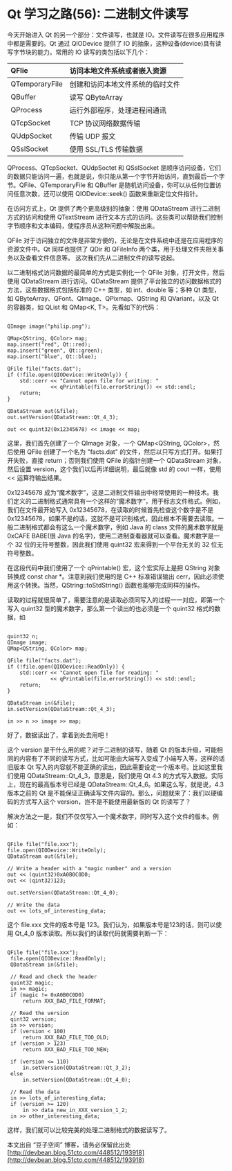 # Qt 学习之路(56): 二进制文件读写

今天开始进入 Qt 的另一个部分：文件读写，也就是 IO。文件读写在很多应用程序中都是需要的。Qt 通过 QIODevice 提供了 IO 的抽象，这种设备(device)具有读写字节块的能力。常用的 IO 读写的类包括以下几个：


|QFlie|访问本地文件系统或者嵌入资源|
|:----|:--------------------------|
|QTemporaryFile|创建和访问本地文件系统的临时文件|
|QBuffer|读写 QByteArray|
|QProcess|运行外部程序，处理进程间通讯|
|QTcpSocket|TCP 协议网络数据传输|
|QUdpSocket|传输 UDP 报文|
|QSslSocket|使用 SSL/TLS 传输数据|

QProcess、QTcpSocket、QUdpSoctet 和 QSslSocket 是顺序访问设备，它们的数据只能访问一遍，也就是说，你只能从第一个字节开始访问，直到最后一个字节。QFile、QTemporaryFile 和 QBuffer 是随机访问设备，你可以从任何位置访问任意次数，还可以使用 QIODevice::seek() 函数来重新定位文件指针。

在访问方式上，Qt 提供了两个更高级别的抽象：使用 QDataStream 进行二进制方式的访问和使用 QTextStream 进行文本方式的访问。这些类可以帮助我们控制字节顺序和文本编码，使程序员从这种问题中解脱出来。

QFile 对于访问独立的文件是非常方便的，无论是在文件系统中还是在应用程序的资源文件中。Qt 同样也提供了 QDir 和 QFileInfo 两个类，用于处理文件夹相关事务以及查看文件信息等。
这次我们先从二进制文件的读写说起。

以二进制格式访问数据的最简单的方式是实例化一个 QFile 对象，打开文件，然后使用 QDataStream 进行访问。QDataStream 提供了平台独立的访问数据格式的方法，这些数据格式包括标准的 C++ 类型，如 int、double 等；多种 Qt 类型，如 QByteArray、QFont、QImage、QPixmap、QString 和 QVariant，以及 Qt 的容器类，如 QList<T> 和 QMap<K, T>。先看如下的代码：

```

QImage image("philip.png");  
 
QMap<QString, QColor> map;  
map.insert("red", Qt::red);  
map.insert("green", Qt::green);  
map.insert("blue", Qt::blue);  
 
QFile file("facts.dat");  
if (!file.open(QIODevice::WriteOnly)) {  
    std::cerr << "Cannot open file for writing: " 
              << qPrintable(file.errorString()) << std::endl;  
    return;  
}  
 
QDataStream out(&file);  
out.setVersion(QDataStream::Qt_4_3);  
 
out << quint32(0x12345678) << image << map; 
```

这里，我们首先创建了一个 QImage 对象，一个 QMap<QString, QColor>，然后使用 QFile 创建了一个名为 "facts.dat" 的文件，然后以只写方式打开。如果打开失败，直接 return；否则我们使用 QFile 的指针创建一个 QDataStream 对象，然后设置 version，这个我们以后再详细说明，最后就像 std 的 cout 一样，使用 << 运算符输出结果。

0x12345678 成为“魔术数字”，这是二进制文件输出中经常使用的一种技术。我们定义的二进制格式通常具有一个这样的“魔术数字”，用于标志文件格式。例如，我们在文件最开始写入 0x12345678，在读取的时候首先检查这个数字是不是 0x12345678，如果不是的话，这就不是可识别格式，因此根本不需要去读取。一般二进制格式都会有这么一个魔术数字，例如 Java 的 class 文件的魔术数字就是 0xCAFE BABE(很 Java 的名字)，使用二进制查看器就可以查看。魔术数字是一个 32 位的无符号整数，因此我们使用 quint32 宏来得到一个平台无关的 32 位无符号整数。

在这段代码中我们使用了一个 qPrintable() 宏，这个宏实际上是把 QString 对象转换成 const char *。注意到我们使用的是 C++ 标准错误输出 cerr，因此必须使用这个转换。当然，QString::toStdString() 函数也能够完成同样的操作。

读取的过程就很简单了，需要注意的是读取必须同写入的过程一一对应，即第一个写入 quint32 型的魔术数字，那么第一个读出的也必须是一个 quint32 格式的数据，如

```

quint32 n;  
QImage image;  
QMap<QString, QColor> map;  
 
QFile file("facts.dat");  
if (!file.open(QIODevice::ReadOnly)) {  
    std::cerr << "Cannot open file for reading: " 
              << qPrintable(file.errorString()) << std::endl;  
    return;  
}  
 
QDataStream in(&file);  
in.setVersion(QDataStream::Qt_4_3);  
 
in >> n >> image >> map; 
```

好了，数据读出了，拿着到处去用吧！

这个 version 是干什么用的呢？对于二进制的读写，随着 Qt 的版本升级，可能相同的内容有了不同的读写方式，比如可能由大端写入变成了小端写入等，这样的话旧版本 Qt 写入的内容就不能正确的读出，因此需要设定一个版本号。比如这里我们使用 QDataStream::Qt_4_3，意思是，我们使用 Qt 4.3 的方式写入数据。实际上，现在的最高版本号已经是 QDataStream::Qt_4_6。如果这么写，就是说，4.3 版本之前的 Qt 是不能保证正确读写文件内容的。那么，问题就来了：我们以硬编码的方式写入这个 version，岂不是不能使用最新版的 Qt 的读写了？

解决方法之一是，我们不仅仅写入一个魔术数字，同时写入这个文件的版本。例如：

```

QFile file("file.xxx");  
file.open(QIODevice::WriteOnly);  
QDataStream out(&file);  
 
// Write a header with a "magic number" and a version  
out << (quint32)0xA0B0C0D0;  
out << (qint32)123;  
 
out.setVersion(QDataStream::Qt_4_0);  
 
// Write the data  
out << lots_of_interesting_data;
```
 
这个 file.xxx 文件的版本号是 123。我们认为，如果版本号是123的话，则可以使用 Qt_4_0 版本读取。所以我们的读取代码就需要判断一下：

```

QFile file("file.xxx");  
 file.open(QIODevice::ReadOnly);  
 QDataStream in(&file);  
 
 // Read and check the header  
 quint32 magic;  
 in >> magic;  
 if (magic != 0xA0B0C0D0)  
     return XXX_BAD_FILE_FORMAT;  
 
 // Read the version  
 qint32 version;  
 in >> version;  
 if (version < 100)  
     return XXX_BAD_FILE_TOO_OLD;  
 if (version > 123)  
     return XXX_BAD_FILE_TOO_NEW;  
 
 if (version <= 110)  
     in.setVersion(QDataStream::Qt_3_2);  
 else 
     in.setVersion(QDataStream::Qt_4_0);  
 
 // Read the data  
 in >> lots_of_interesting_data;  
 if (version >= 120)  
     in >> data_new_in_XXX_version_1_2;  
 in >> other_interesting_data;
```
 
这样，我们就可以比较完美的处理二进制格式的数据读写了。

本文出自 “豆子空间” 博客，请务必保留此出处 [http://devbean.blog.51cto.com/448512/193918](http://devbean.blog.51cto.com/448512/193918)
